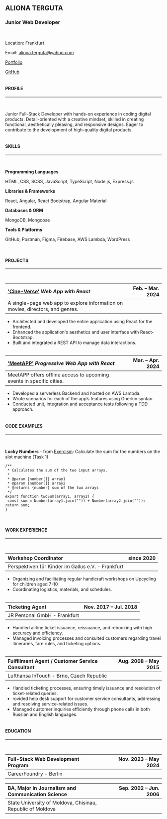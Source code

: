 ## ALIONA TERGUTA

### Junior Web Developer

<br />

Location: Frankfurt

Email: aliona.terguta@yahoo.com

[Portfolio](https://alionaterguta.github.io/portfolio/)

[GitHub](https://github.com/alionaterguta/)
<br />
<br />

#### PROFILE

---

<br />

Junior Full-Stack Developer with hands-on experience in coding digital products. Detail-oriented with a creative mindset, skilled in creating functional, aesthetically pleasing, and responsive designs. Eager to contribute to the development of high-quality digital products.
<br />
<br />

#### SKILLS

---

<br />

**Programming Languages**

HTML, CSS, SCSS, JavaScript, TypeScript, Node.js, Express.js

**Libraries & Frameworks**

React, Angular, React Bootstrap, Angular Material

**Databases & ORM**

MongoDB, Mongoose

**Tools & Platforms**

GitHub, Postman, Figma, Firebase, AWS Lambda, WordPress

<br />

#### PROJECTS

---

<br />

| [**'Cine-Verse'**](https://cine-verse-app.netlify.app) _Web App with React_    | Feb. – Mar. 2024 |
| :----------------------------------------------------------------------------- | ---------------: |
| A single-page web app to explore information on movies, directors, and genres. |                  |

- Architected and developed the entire application using React for the frontend.
- Enhanced the application's aesthetics and user interface with React-Bootstrap.
- Built and integrated a REST API to manage data interactions.
  <br />
  <br />

| [**'MeetAPP'**](https://alionaterguta.github.io/meet/) _Progressive Web App with React_ | Mar. – Apr. 2024 |
| :-------------------------------------------------------------------------------------- | ---------------: |
| MeetAPP offers offline access to upcoming events in specific cities.                    |                  |

- Developed a serverless Backend and hosted on AWS Lambda.
- Wrote scenarios for each of the app’s features using Gherkin syntax.
- Conducted unit, integration and acceptance tests following a TDD approach.
  <br />
  <br />

#### CODE EXAMPLES

---

<br />

**Lucky Numbers** - from [Exercism](https://exercism.org/): Calculate the sum for the numbers on the slot machine (Task 1)

```
/**
 * Calculates the sum of the two input arrays.
 *
 * @param {number[]} array1
 * @param {number[]} array2
 * @returns {number} sum of the two arrays
 */
export function twoSum(array1, array2) {
 const sum = Number(array1.join("")) + Number(array2.join(""));
return sum;
}
```

 <br />

#### WORK EXPERIENCE

---

<br />

| **Workshop Coordinator**                           | since 2020 |
| :------------------------------------------------- | ---------: |
| Perspektiven für Kinder im Gallus e.V. - Frankfurt |            |

- Organizing and facilitating regular handicraft workshops on Upcycling for children aged 7-10
- Coordinating logistics, materials, and schedules.
  <br />
  <br />

| **Ticketing Agent**          | Nov. 2017 – Jul. 2018 |
| :--------------------------- | --------------------: |
| JR Personal GmbH - Frankfurt |                       |

- Handled airline ticket issuance, reissuance, and rebooking with high accuracy and efficiency.
- Managed invoicing processes and consulted customers regarding travel itineraries, fare rules, and ticketing options.
  <br />
  <br />

| **Fulfillment Agent** / **Customer Service Consultant** | Aug. 2008 – May 2015 |
| :------------------------------------------------------ | -------------------: |
| Lufthansa InTouch - Brno, Czech Republic                |                      |

- Handled ticketing processes, ensuring timely issuance and resolution of ticket-related queries.
- rovided help desk support for customer service consultants, addressing and resolving service-related issues.
- Managed customer inquiries efficiently through phone calls in both Russian and English languages.
  <br />
  <br />

#### EDUCATION

---

<br />

| **Full-Stack Web Development Program** | Nov. 2023 – May 2024 |
| :------------------------------------- | -------------------: |
| CareerFoundry - Berlin                 |                      |

| **BA, Major in Journalism and Communication Science**      | Sep. 2002 – Jun. 2006 |
| :--------------------------------------------------------- | --------------------: |
| State University of Moldova, Chisinau, Republic of Moldova |                       |
